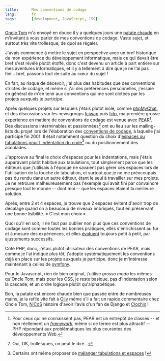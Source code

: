 ```yaml
--- 
title:      Mes conventions de codage 
lang:       fr 
tags:       [development, JavaScript, CSS]
---
```


[Oncle Tom](http://case.oncle-tom.net/) m'a envoyé en douce il y a quelques jours une [patate chaude](http://case.oncle-tom.net/2008/07/23/conventions-de-programmation-necessaire-maturite/) en m'invitant à vous parler de mes conventions de codage. Vaste sujet, et surtout très vite trollesque, de quoi se régaler.


J'avais commencé à mettre le sujet en perspective avec un bref historique de mon expérience du développement informatique, mais ce qui devait être bref s'est révélé plutôt étoffé, donc c'est devenu un article à part entière sur mes aventures informatiques, et il y a tellement à dire que je ne l'ai pas fini… bref, passons tout de suite au cœur du sujet !

En fait, au risque de décevoir, j'ai plus des habitudes que des conventions strictes de codage, et même si j'ai des préférences personnelles, j'essaie en général de m'en tenir aux conventions qui me sont dictées par les projets auxquels je participe.

Après quelques projets sur lesquels j'étais plutôt isolé, comme [phpMyChat](http://sourceforge.net/projects/phpmychat/), et des discussions sur les newsgroups [fciwap](news://fr.comp.internet.www.auteurs.php) puis [fclp](news://fr.comp.lang.php), ma première grosse expérience en matière de conventions de codage est venue avec [PEAR](/2001/05/une-introduction-a-pear.html)[^1]. Des discussions interminables et passionnées[^2] ont eu lieu sur les mailing-lists du projet lors de l'élaboration des [conventions de codage](http://pear.php.net/manual/fr/standards.php), à laquelle j'ai participé fin 2001. Il était notamment question du choix d'[espaces ou tabulations pour l'indentation du code](http://article.gmane.org/gmane.comp.php.pear.devel/359)[^3] ou du positionnement des accolades…

J'approuve au final le choix d'espaces pour les indentations, mais j'étais auparavant plutôt habitué aux tabulations, tout simplement parce que les éditeurs que j'utilisais à l'époque ne savaient pas gérer ces espaces lors de l'utilisation de la touche de tabulation, et surtout que je ne me préoccupais pas du rendu dans un autre éditeur, étant le seul à travailler sur mes projets. Je ne retrouve malheureusement pas l'exemple qui avait fini par convaincre presque tout le monde -- dont moi -- que les espaces étaient la meilleure solution.

Après, entre 2 et 4 espaces, je trouve que 2 espaces évitent d'avoir trop de décalage quand on a beaucoup de niveaux imbriqués, tout en préservant une bonne lisibilité. « C'est mon choix ».

Quoi qu'il en soit, il ne faut pas oublier non plus que ces conventions de codage sont comme toutes les bonnes pratiques, elles s'enrichissent au fur et à mesure des expériences, et elles [évoluent](http://pear.php.net/manual/fr/pear2cs.php) toujours petit à petit, par ajustements successifs.

Côté PHP, donc, j'étais plutôt utilisateur des conventions de PEAR, mais comme je l'ai indiqué plus tôt, j'adopte systématiquement les conventions déjà en place sur les projets auxquels je participe, donc je m'intéresse maintenant à celles de [symfony](http://www.clever-age.com/veille/blog/tags/symfony/).

Pour le Javascript, rien de bien original, j'utilise *grosso modo* les mêmes qu'Oncle Tom, mais pour les CSS, je reste basique, pas d'indentation selon la cascade, et un ordre logique plutôt qu'alphabétique.

Bon, la patate est encore chaude bien que passée entre de nombreuses mains, je la refile vite fait à [Oliv](http://www.glagla.org/weblog/) même s'il a fait un rapide commentaire chez Oncle Tom, [NiCoS](http://www.unelectronlibre.info/) histoire d'avoir l'avis d'un fan de Django et [Clochix](http://www.clochix.net/) !


[^1]: Pour ceux qui ne connaissent pas, PEAR est un entrepôt de classes -- et non réellement un [*framework*](http://blog.clever-age.com/fr/tag/framework/), même si ce terme est plus attractif -- PHP répondant aux problématiques les plus courantes des développements Web.

[^2]: Oui, OK, trollesques, on peut le dire…

[^3]: Certains ont même proposer de [mélanger tabulations et espaces](http://article.gmane.org/gmane.comp.php.pear.devel/378) !

